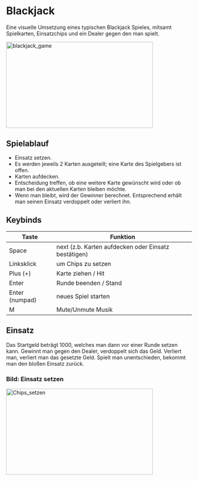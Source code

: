 # Blackjack
Eine visuelle Umsetzung eines typischen Blackjack Spieles, mitsamt Spielkarten, Einsatzchips und ein Dealer gegen den man spielt.

<img src="https://i.ibb.co/XSrNdYW/Screenshot-2024-03-26-104346.png" alt="blackjack_game" width="398" height="233.3">

## Spielablauf
- Einsatz setzen.
- Es werden jeweils 2 Karten ausgeteilt; eine Karte des Spielgebers ist offen.
- Karten aufdecken.
- Entscheidung treffen, ob eine weitere Karte gewünscht wird oder ob man bei den aktuellen Karten bleiben möchte.
- Wenn man bleibt, wird der Gewinner berechnet. Entsprechend erhält man seinen Einsatz verdoppelt oder verliert ihn.

## Keybinds
|Taste|Funktion|
|----------|----------|
|Space|next (z.b. Karten aufdecken oder Einsatz bestätigen)|
|Linksklick|um Chips zu setzen|
|Plus (+)|Karte ziehen / Hit|
|Enter|Runde beenden / Stand|
|Enter (numpad)|neues Spiel starten|
|M|Mute/Unmute Musik|

## Einsatz
Das Startgeld beträgt 1000, welches man dann vor einer Runde setzen kann.
Gewinnt man gegen den Dealer, verdoppelt sich das Geld. 
Verliert man, verliert man das gesetzte Geld.
Spielt man unentschieden, bekommt man den bloßen Einsatz zurück.

### Bild: Einsatz setzen
<img src="https://i.ibb.co/swbYJ59/Screenshot-2024-03-26-103728.png" alt="Chips_setzen" width="398" height="233.3">
